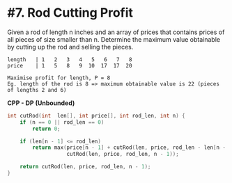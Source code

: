 # #7. Rod Cutting Profit

Given a rod of length n inches and an array of prices that contains prices of all pieces of size smaller than n. Determine the maximum value obtainable by cutting up the rod and selling the pieces. 

```
length   | 1   2   3   4   5   6   7   8  
price    | 1   5   8   9  10  17  17  20

Maximise profit for length, P = 8
Eg. length of the rod is 8 => maximum obtainable value is 22 (pieces of lengths 2 and 6)
```

**CPP - DP (Unbounded)**
```cpp
int cutRod(int  len[], int price[], int rod_len, int n) {
	if (n == 0 || rod_len == 0)
		return 0;

	if (len[n - 1] <= rod_len)
		return max(price[n - 1] + cutRod(len, price, rod_len - len[n - 1], n),
		           cutRod(len, price, rod_len, n - 1));

	return cutRod(len, price, rod_len, n - 1);
}
```
